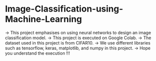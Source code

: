 # Image-Classification-using-Machine-Learning

-> This project emphasises on using neural networks to design an image classification model.
-> This project is executed on Google Colab.
-> The dataset used in this project is from CIFAR10.
-> We use different libraries such as tensorflow, keras, matplotlib, and numpy in this project.
-> Hope you understand the execution !!!
